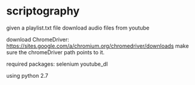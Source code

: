 # scriptography
given a playlist.txt file download audio files from youtube

download ChromeDriver:
https://sites.google.com/a/chromium.org/chromedriver/downloads
make sure the chromeDriver path points to it.

required packages:
selenium
youtube_dl


using python 2.7
